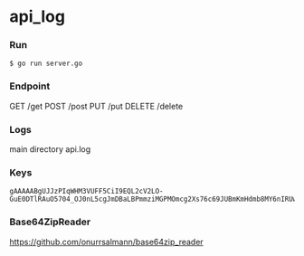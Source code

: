 # api_log

### Run
```
$ go run server.go
```

### Endpoint

GET /get
POST /post
PUT /put
DELETE /delete

### Logs
main directory api.log 

### Keys

```
gAAAAABgUJJzPIqWHM3VUFF5CiI9EQL2cV2LO-GuE0DTlRAuO5704_OJ0nL5cgJmDBaLBPmmziMGPMOmcg2Xs76c69JUBmKmHdmb8MY6nIRUw1zJtVSkBl1bUfaZ5ReO2zTL4mlyPDNBb1MkDjKbgXmKDood63OUXX1Bin4zfdugAw1bvlzCbMhZkYFhKzyIvAdOCaSZxXx0
```

### Base64ZipReader

https://github.com/onurrsalmann/base64zip_reader
